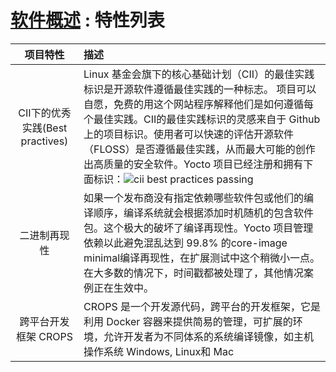 [#]: collector: (guevaraya)
[#]: translator: (guevaraya)
[#]: reviewer: ( )
[#]: publisher: ( )
[#]: url: ( )
[#]: subject: (software-view-feature)
[#]: via: (https://www.yoctoproject.org/software-overview/features/)
[#]: author: (https://www.yoctoproject.org/)

[软件概述][1] : 特性列表
======

|项目特性|描述|
|:--:|:-|
| CII下的优秀实践(Best practives) |Linux 基金会旗下的核心基础计划（CII）的最佳实践标识是开源软件遵循最佳实践的一种标志。 项目可以自愿，免费的用这个网站程序解释他们是如何遵循每个最佳实践。CII的最佳实践标识的灵感来自于 Github 上的项目标识。使用者可以快速的评估开源软件（FLOSS）是否遵循最佳实践，从而最大可能的创作出高质量的安全软件。Yocto 项目已经注册和拥有下面标识：![cii best practices passing][2]|
|二进制再现性|如果一个发布商没有指定依赖哪些软件包或他们的编译顺序，编译系统就会根据添加时机随机的包含软件包。这个极大的破坏了编译再现性。Yocto 项目管理依赖以此避免混乱达到 99.8% 的core-image minimal编译再现性，在扩展测试中这个稍微小一点。在大多数的情况下，时间戳都被处理了，其他情况案例正在生效中。|
|跨平台开发框架 CROPS| CROPS 是一个开发源代码，跨平台的开发框架，它是利用 Docker 容器来提供简易的管理，可扩展的环境，允许开发者为不同体系的系统编译镜像，如主机操作系统 Windows, Linux和 Mac|

[1]: https://github.com/guevaraya/Yocto_doc/blob/master/software-overview.md
[2]: https://www.yoctoproject.org/software-overview/features/
[3]: https://bestpractices.coreinfrastructure.org/projects/765/badge

